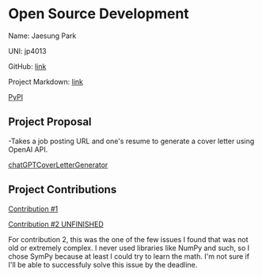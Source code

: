 # Open Source Development

Name: Jaesung Park

UNI: jp4013

GitHub: [link](https://github.com/jaesungpark42)

Project Markdown: [link](https://github.com/jaesungpark42/jaesungpark42/blob/main/README.md)

[PyPI](https://pypi.org/user/jaesungpark42/)


## Project Proposal

-Takes a job posting URL and one's resume to generate a cover letter using OpenAI API.

[chatGPTCoverLetterGenerator](../students/projects/python/chatGPTCoverLetterGenerator.md)

## Project Contributions

[Contribution #1](https://github.com/firstcontributions/first-contributions/pull/65988)

[Contribution #2 UNFINISHED](https://github.com/sympy/sympy/issues/25093)

For contribution 2, this was the one of the few issues I found that was not old or extremely complex. I never used libraries like NumPy and such, so I chose SymPy because at least I could try to learn the math. I'm not sure if I'll be able to successfuly solve this issue by the deadline.

